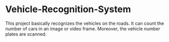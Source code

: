 # Vehicle-Recognition-System
This project basically recognizes the vehicles on the roads. It can count the number of cars in an image or video frame. Moreover, the vehicle number plates are scanned.



